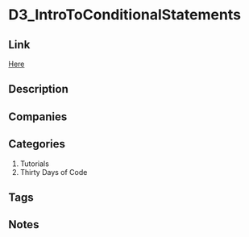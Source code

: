 # D3_IntroToConditionalStatements

## Link

[Here](https://www.hackerrank.com/challenges/30-conditional-statements)

## Description

## Companies

## Categories

1. Tutorials
1. Thirty Days of Code

## Tags

## Notes